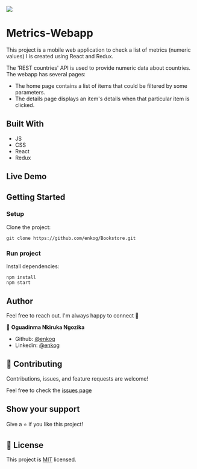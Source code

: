 ![](https://img.shields.io/badge/Microverse-blueviolet)

# Metrics-Webapp
This project is a mobile web application to check a list of metrics (numeric values) I is created using React and Redux.

The 'REST countries' API is used to provide numeric data about countries. The webapp has several pages:

- The home page contains a list of items that could be filtered by some parameters.
- The details page displays an item's details when that particular item is clicked.

## Built With
- JS
- CSS
- React
- Redux

## Live Demo

## Getting Started

### Setup

Clone the project:

```
git clone https://github.com/enkog/Bookstore.git
```

### Run project

Install dependencies:

```
npm install
npm start
```

## Author

Feel free to reach out. I'm always happy to connect :slightly_smiling_face:

👤 **Oguadinma Nkiruka Ngozika**

- Github: [@enkog](https://github.com/enkog)
- Linkedin: [@enkog](https://www.linkedin.com/in/enkog/)

## 🤝 Contributing

Contributions, issues, and feature requests are welcome!

Feel free to check the [issues page](/../../../issues)

## Show your support

Give a ⭐️ if you like this project!

## 📝 License

This project is [MIT](./MIT.md) licensed.